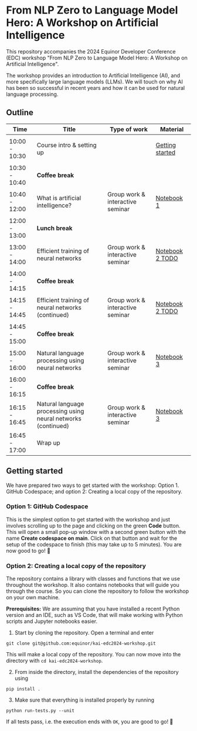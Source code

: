 # From NLP Zero to Language Model Hero: A Workshop on Artificial Intelligence

This repository accompanies the 2024 Equinor Developer Conference (EDC) workshop "From NLP Zero to Language Model Hero: A Workshop on Artificial Intelligence".

The workshop provides an introduction to Artificial Intelligence (AI), and more specifically large language models (LLMs). We will touch on why AI has been so successful in recent years and how it can be used for natural language processing.

## Outline

<table>
    <thead>
        <tr>
            <th>Time</th>
            <th>Title</th>
            <th>Type of work</th>
            <th>Material</th>
        </tr>
    </thead>
    <tbody>
        <tr>
            <td>10:00 - 10:30</td>
            <td>Course intro & setting up</td>
            <td></td>
            <td>

[Getting started](#getting-started)

</td>
        </tr>
        <tr>
            <td>10:30 - 10:40</td>
            <td colspan=3>

**Coffee break**

</td>
        </tr>
        <tr>
            <td>10:40 - 12:00</td>
            <td>What is artificial intelligence?</td>
            <td>Group work & interactive seminar</td>
            <td>

[Notebook 1](1_introduction/notebook.ipynb)

</td>
        </tr>
        <tr>
            <td>12:00 - 13:00</td>
            <td colspan=3>

**Lunch break**


</td>
        </tr>
        <tr>
            <td>13:00 - 14:00</td>
            <td>Efficient training of neural networks</td>
            <td>Group work & interactive seminar</td>
            <td>

[Notebook 2 TODO]()

</td>
        </tr>
        <tr>
            <td>14:00 - 14:15</td>
            <td colspan=3>

**Coffee break**

</td>
        </tr>
        <tr>
            <td>14:15 - 14:45</td>
            <td>Efficient training of neural networks (continued)</td>
            <td>Group work & interactive seminar</td>
            <td>

[Notebook 2 TODO]()

</td>
        </tr>
        <tr>
            <td>14:45 - 15:00</td>
            <td colspan=3>

**Coffee break**

</td>
        </tr>
        <tr>
            <td>15:00 - 16:00</td>
            <td>Natural language processing using neural networks</td>
            <td>Group work & interactive seminar</td>
            <td>

[Notebook 3](3_language_models/notebook.ipynb)

</td>
        </tr>
        <tr>
            <td>16:00 - 16:15</td>
            <td colspan=3>

**Coffee break**

</td>
        </tr>
        <tr>
            <td>16:15 - 16:45</td>
            <td>Natural language processing using neural networks (continued)</td>
            <td>Group work & interactive seminar</td>
            <td>

[Notebook 3](3_language_models/notebook.ipynb)

</td>
        </tr>
        <tr>
            <td>16:45 - 17:00</td>
            <td>Wrap up</td>
            <td></td>
            <td>
        </tr>
    </tbody>
</table>


## Getting started

We have prepared two ways to get started with the workshop: Option 1. GitHub Codespace; and option 2: Creating a local copy of the repository.

### Option 1: GitHub Codespace

This is the simplest option to get started with the workshop and just involves scrolling up to the page and clicking on the green **Code** button. This will open a small pop-up window with a second green button with the name **Create codespace on main**. Click on that button and wait for the setup of the codespace to finish (this may take up to 5 minutes). You are now good to go! 🚀


### Option 2: Creating a local copy of the repository

The repository contains a library with classes and functions that we use throughout the workshop. It also contains notebooks that will guide you through the course. So you can clone the repository to follow the workshop on your own machine.

**Prerequisites:**
We are assuming that you have installed a recent Python version and an IDE, such as VS Code, that will make working with Python scripts and Jupyter notebooks easier.

1. Start by cloning the repository. Open a terminal and enter
```[bash]
git clone git@github.com:equinor/kai-edc2024-workshop.git
```
This will make a local copy of the repository. You can now move into the directory with ``cd kai-edc2024-workshop``.

2. From inside the directory, install the dependencies of the repository using
```[bash]
pip install .
```

3. Make sure that everything is installed properly by running
```
python run-tests.py --unit
```

If all tests pass, i.e. the execution ends with ``OK``, you are good to go! 🚀




 
